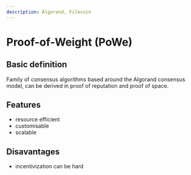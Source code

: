 ```yaml
---
description: Algorand, Filecoin
---
```


# Proof-of-Weight (PoWe)

## Basic definition

Family of consensus algorithms based around the Algorand consensus model, can be derived in proof of reputation and proof of space.

## Features

* resource efficient
* customisable
* scalable

## Disavantages

* incentivization can be hard

